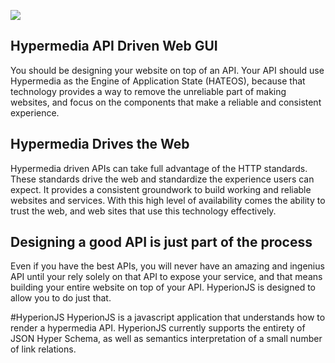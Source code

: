 ![](https://s3.amazonaws.com/code_brian/logo.png)

## Hypermedia API Driven Web GUI

You should be designing your website on top of an API. Your API should use Hypermedia as the Engine of Application State (HATEOS), because that technology provides a way to remove the unreliable part of making websites, and focus on the components that make a reliable and consistent experience.

## Hypermedia Drives the Web
Hypermedia driven APIs can take full advantage of the HTTP standards. These standards drive the web and standardize the experience users can expect. It provides a consistent groundwork to build working and reliable websites and services. With this high level of availability comes the ability to trust the web, and web sites that use this technology effectively.

## Designing a good API is just part of the process 
Even if you have the best APIs, you will never have an amazing and ingenius API until your rely solely on that API to expose your service, and that means building your entire website on top of your API. HyperionJS is designed to allow you to do just that.

#HyperionJS
HyperionJS is a javascript application that understands how to render a hypermedia API. HyperionJS currently supports the entirety of JSON Hyper Schema, as well as semantics interpretation of a small number of link relations.
